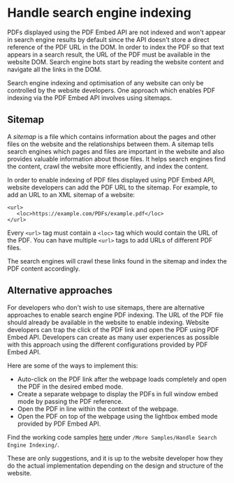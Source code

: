 # Handle search engine indexing

<p>PDFs displayed using the PDF Embed API are not indexed and won't appear
in search engine results by default since the API doesn't store a direct
reference of the PDF URL in the DOM. In order to index the PDF so that
text appears in a search result, the URL of the PDF must be available in
the website DOM. Search engine bots start by reading the website content
and navigate all the links in the DOM.

Search engine indexing and optimisation of any website can only be
controlled by the website developers. One approach which enables PDF
indexing via the PDF Embed API involves using sitemaps.
</p>

## Sitemap

A *sitemap* is a file which contains information about the pages and
other files on the website and the relationships between them. A sitemap
tells search engines which pages and files are important in the website
and also provides valuable information about those files. It helps
search engines find the content, crawl the website more efficiently, and
index the content.

In order to enable indexing of PDF files displayed using PDF Embed API,
website developers can add the PDF URL to the sitemap. For example, to
add an URL to an XML sitemap of a website:

```
<url>
   <loc>https://example.com/PDFs/example.pdf</loc>
</url>
```

Every `<url>` tag must contain a `<loc>` tag which would contain the URL
of the PDF. You can have multiple `<url>` tags to add URLs of different
PDF files.

The search engines will crawl these links found in the sitemap and index
the PDF content accordingly.

## Alternative approaches

For developers who don't wish to use sitemaps, there are alternative
approaches to enable search engine PDF indexing. The URL of the PDF file
should already be available in the website to enable indexing. Website
developers can trap the click of the PDF link and open the PDF using PDF
Embed API. Developers can create as many user experiences as possible
with this approach using the different configurations provided by PDF
Embed API.

Here are some of the ways to implement this:

-   Auto-click on the PDF link after the webpage loads completely and
    open the PDF in the desired embed mode.
-   Create a separate webpage to display the PDFs in full window embed
    mode by passing the PDF reference.
-   Open the PDF in line within the context of the webpage.
-   Open the PDF on top of the webpage using the lightbox embed mode
    provided by PDF Embed API.

Find the working code samples
[here](https://www.adobe.com/go/pdfembedapi_samples) under
`/More Samples/Handle Search Engine Indexing/`.

<InlineAlert slots="text"/>

These are only suggestions, and it is up to the website developer how
they do the actual implementation depending on the design and
structure of the website.
